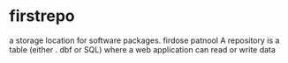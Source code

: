 # firstrepo
 a storage location for software packages. 
firdose patnool
A repository is a table (either . dbf or SQL) where a web application can read or write data
